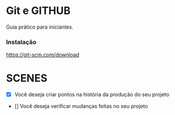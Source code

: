 # Git e GITHUB 

Guia prático para iniciantes.

### Instalação 

https://git-scm.com/download

# SCENES

- [x] Você deseja criar pontos na história da produção do seu projeto
- [] Você deseja verificar mudanças feitas no seu projeto

